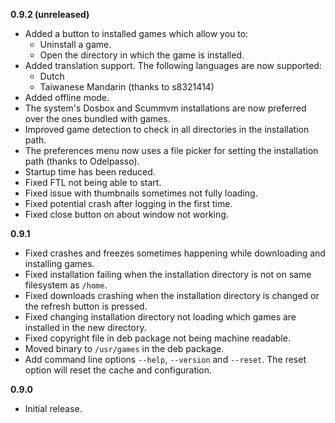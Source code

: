 **0.9.2 (unreleased)**
- Added a button to installed games which allow you to:
    - Uninstall a game.
    - Open the directory in which the game is installed.
- Added translation support. The following languages are now supported:
    - Dutch
    - Taiwanese Mandarin (thanks to s8321414)
- Added offline mode.
- The system's Dosbox and Scummvm installations are now preferred over the ones bundled with games.
- Improved game detection to check in all directories in the installation path.
- The preferences menu now uses a file picker for setting the installation path (thanks to Odelpasso).
- Startup time has been reduced.
- Fixed FTL not being able to start.
- Fixed issue with thumbnails sometimes not fully loading.
- Fixed potential crash after logging in the first time.
- Fixed close button on about window not working.

**0.9.1**
- Fixed crashes and freezes sometimes happening while downloading and installing games.
- Fixed installation failing when the installation directory is not on same filesystem as ``/home``.
- Fixed downloads crashing when the installation directory is changed or the refresh button is pressed.
- Fixed changing installation directory not loading which games are installed in the new directory.
- Fixed copyright file in deb package not being machine readable.
- Moved binary to ``/usr/games`` in the deb package.
- Add command line options ``--help``, ``--version`` and ``--reset``. The reset option will reset the cache and configuration. 

**0.9.0**
- Initial release.